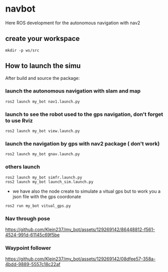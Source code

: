 # navbot
Here ROS development for the autonomous navigation with nav2

## create your workspace
```
mkdir -p ws/src
```

## How to launch the simu

After build and source the package: 
### launch the autonomous navigation with slam and map
```
ros2 launch my_bot nav1.launch.py
```
### launch to see the robot used to the gps navigation, don't forget to use Rviz

```
ros2 launch my_bot view.launch.py
```
### launch the navigation by gps with nav2 package ( don't work)
```
ros2 launch my_bot gnav.launch.py
```
### others launch
```
ros2 launch my_bot simfr.launch.py
ros2 launch my_bot launch_sim.launch.py
```
* we have also the node create to simulate a vitual gps but to work you a json file with the gps coordonate 
```
ros2 run my_bot vitual_gps.py
```
### Nav through pose
https://github.com/Klein237/my_bot/assets/129269142/86448812-f561-4524-991d-61145c69f5be

### Waypoint follower 

https://github.com/Klein237/my_bot/assets/129269142/08dfee57-358a-4bdd-9889-5557c18c22af

